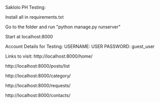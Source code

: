Saklolo PH Testing:

Install all in requirements.txt

Go to the folder and run "python manage.py runserver"

Start at localhost:8000

Account Details for Testing:
  USERNAME: USER
  PASSWORD: guest_user

Links to visit:
http://localhost:8000/home/

http://localhost:8000/posts/list

http://localhost:8000/category/

http://localhost:8000/requests/

http://localhost:8000/contacts/
